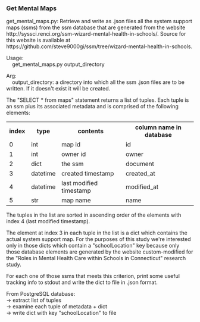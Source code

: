 <h3>Get Mental Maps</h3>

<p>
get_mental_maps.py: Retrieve and write as .json files all the system support
maps (ssms) from the ssm database that are generated from the website
http://syssci.renci.org/ssm-wizard-mental-health-in-schools/. Source for this
website is available at
https://github.com/steve9000gi/ssm/tree/wizard-mental-health-in-schools. 
</p>

<p>Usage:<br>
&nbsp;&nbsp;&nbsp;&nbsp;get_mental_maps.py output_directory</p>
</p>

<p>Arg:<br>
&nbsp;&nbsp;&nbsp;&nbsp;output_directory: a directory into which all the ssm .json files are to be written. If it doesn't exist it will be created.
</p>


<p>
The "SELECT * from maps" statement returns a list of tuples. Each tuple is
an ssm plus its associated metadata and is comprised of the following elements: 

<table>
<tr>
<th>index</th>
<th>type</th>
<th>contents</th>
<th>column name in database</th>
</tr>

<tr>
<td>0</td>
<td>int</td>
<td>map id</td>
<td>id</td>

<tr>
<td>1</td>
<td>int</td>
<td>owner id </td>
<td>owner</td>
</tr>

<tr>
<td>2</td>
<td>dict</td>
<td>the ssm</td>
<td>document</td>
</tr>

<tr>
<td>3</td>
<td>datetime</td>
<td>created timestamp</td>
<td>created_at
</tr>

<tr>
<td>4</td>
<td>datetime</td>
<td>last modified timestamp</td>
<td>modified_at
</tr>

<tr>
<td>5</td>
<td>str</td>
<td>map name</td>
<td>name</td>
</tr>

<table>
</p>

<p>
The tuples in the list are sorted in ascending order of the elements with 
index 4 (last modified timestamp).
</p>

<p>
The element at index 3 in each tuple in the list is a dict which contains
the actual system support map. For the purposes of this study we're
interested only in those dicts which contain a "schoolLocation" key
because only those database elements are generated by the website
custom-modified for the "Roles in Mental Health Care within Schools in
Connecticut" research study.
</p>

<p>
For each one of those ssms that meets this criterion, print some useful
tracking info to stdout and write the dict to file in .json format.
</p>

<p>
From PostgreSQL database:<br>
&rarr; extract list of tuples<br>
&rarr; examine each tuple of metadata + dict<br>
&rarr; write dict with key "schoolLocation" to file
</p>

